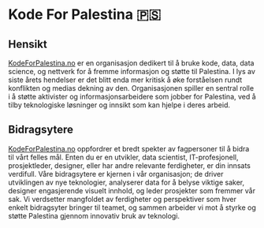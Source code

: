 # Kode For Palestina 🇵🇸

## Hensikt
[KodeForPalestina.no](https://kodeforpalestina.no) er en organisasjon dedikert til å bruke kode, data, data science, og nettverk for å fremme informasjon og støtte til Palestina. I lys av siste årets hendelser er det blitt enda mer kritisk å øke forståelsen rundt konflikten og medias dekning av den. Organisasjonen spiller en sentral rolle i å støtte aktivister og informasjonsarbeidere som jobber for Palestina, ved å tilby teknologiske løsninger og innsikt som kan hjelpe i deres arbeid.

## Bidragsytere
[KodeForPalestina.no](https://kodeforpalestina.no) oppfordrer et bredt spekter av fagpersoner til å bidra til vårt felles mål. Enten du er en utvikler, data scientist, IT-profesjonell, prosjektleder, designer, eller har andre relevante ferdigheter, er din innsats verdifull. Våre bidragsytere er kjernen i vår organisasjon; de driver utviklingen av nye teknologier, analyserer data for å belyse viktige saker, designer engasjerende visuelt innhold, og leder prosjekter som fremmer vår sak. Vi verdsetter mangfoldet av ferdigheter og perspektiver som hver enkelt bidragsyter bringer til teamet, og sammen arbeider vi mot å styrke og støtte Palestina gjennom innovativ bruk av teknologi.
